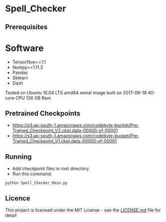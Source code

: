 # Spell_Checker

## Prerequisites

# Software
* Tensorflow==1.1
* Numpy==1.11.3
* Pandas
* Sklearn
* Dash

Tested on Ubuntu 16.04 LTS amd64 xenial image built on 2017-09-19 40-core CPU 128 GB Ram

## Pretrained Checkpoints
* https://s3.ap-south-1.amazonaws.com/codebyte-bucket/Pre-Trained_Checkpoint_V2.ckpt.data-00000-of-00001
* https://s3.ap-south-1.amazonaws.com/codebyte-bucket/Pre-Trained_Checkpoint_V1.ckpt.data-00000-of-00001



## Running

* Add checkpoint files in root directory.
* Run this command.

```
python Spell_Checker_Main.py

```


## Licence

This project is licensed under the MIT License - see the [LICENSE.md](LICENSE) file for detail

